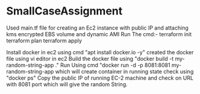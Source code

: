 # SmallCaseAssignment
Used main.tf file for creating an Ec2 instance with public IP and attaching kms encrypted EBS volume and dynamic AMI 
Run The cmd:-
terraform init
terraform plan
terraform apply

Install docker in ec2 using cmd "apt install docker.io -y"
created the docker file using vi editor in ec2 
Build the docker file using "docker build -t my-random-string-app ."
Run Using cmd "docker run -d -p 8081:8081 my-random-string-app which will create container in running state check using "docker ps"
Copy the public IP of running EC-2 machine and check on URL with 8081 port which will give the random String.


